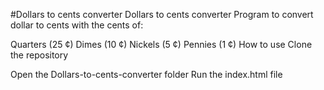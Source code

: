 
#Dollars to cents converter
Dollars to cents converter
Program to convert dollar to cents with the cents of:

Quarters (25 ¢)
Dimes (10 ¢)
Nickels (5 ¢)
Pennies (1 ¢)
How to use
Clone the repository 


Open the Dollars-to-cents-converter folder
Run the index.html file
